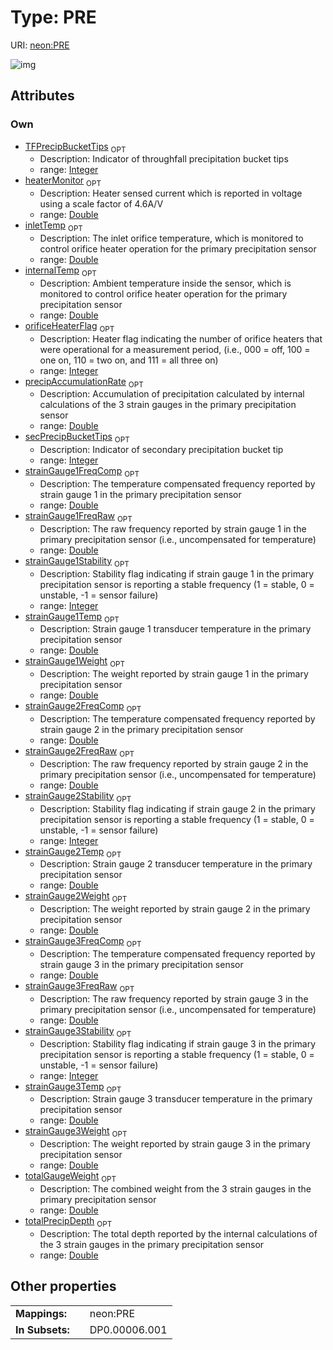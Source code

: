 
# Type: PRE




URI: [neon:PRE](https://data.neonscience.org/PRE)


![img](http://yuml.me/diagram/nofunky;dir:TB/class/[PRE&#124;secPrecipBucketTips:integer%20%3F;TFPrecipBucketTips:integer%20%3F;strainGauge1Stability:integer%20%3F;strainGauge1Temp:double%20%3F;strainGauge1FreqRaw:double%20%3F;strainGauge1Weight:double%20%3F;totalGaugeWeight:double%20%3F;totalPrecipDepth:double%20%3F;inletTemp:double%20%3F;internalTemp:double%20%3F;precipAccumulationRate:double%20%3F;strainGauge1FreqComp:double%20%3F;orificeHeaterFlag:integer%20%3F;strainGauge2Stability:integer%20%3F;strainGauge3Stability:integer%20%3F;strainGauge2Temp:double%20%3F;strainGauge3Temp:double%20%3F;strainGauge2FreqRaw:double%20%3F;strainGauge3FreqRaw:double%20%3F;strainGauge2Weight:double%20%3F;strainGauge3Weight:double%20%3F;strainGauge2FreqComp:double%20%3F;strainGauge3FreqComp:double%20%3F;heaterMonitor:double%20%3F])

## Attributes


### Own

 * [TFPrecipBucketTips](TFPrecipBucketTips.md)  <sub>OPT</sub>
    * Description: Indicator of throughfall precipitation bucket tips
    * range: [Integer](types/Integer.md)
 * [heaterMonitor](heaterMonitor.md)  <sub>OPT</sub>
    * Description: Heater sensed current which is reported in voltage using a scale factor of 4.6A/V
    * range: [Double](types/Double.md)
 * [inletTemp](inletTemp.md)  <sub>OPT</sub>
    * Description: The inlet orifice temperature, which is monitored to control orifice heater operation for the primary precipitation sensor
    * range: [Double](types/Double.md)
 * [internalTemp](internalTemp.md)  <sub>OPT</sub>
    * Description: Ambient temperature inside the sensor, which is monitored to control orifice heater operation for the primary precipitation sensor
    * range: [Double](types/Double.md)
 * [orificeHeaterFlag](orificeHeaterFlag.md)  <sub>OPT</sub>
    * Description: Heater flag indicating the number of orifice heaters that were operational for a measurement period, (i.e., 000 = off, 100 = one on, 110 = two on, and 111 = all three on)
    * range: [Integer](types/Integer.md)
 * [precipAccumulationRate](precipAccumulationRate.md)  <sub>OPT</sub>
    * Description: Accumulation of precipitation calculated by internal calculations of the 3 strain gauges in the primary precipitation sensor
    * range: [Double](types/Double.md)
 * [secPrecipBucketTips](secPrecipBucketTips.md)  <sub>OPT</sub>
    * Description: Indicator of secondary precipitation bucket tip
    * range: [Integer](types/Integer.md)
 * [strainGauge1FreqComp](strainGauge1FreqComp.md)  <sub>OPT</sub>
    * Description: The temperature compensated frequency reported by strain gauge 1 in the primary precipitation sensor
    * range: [Double](types/Double.md)
 * [strainGauge1FreqRaw](strainGauge1FreqRaw.md)  <sub>OPT</sub>
    * Description: The raw frequency reported by strain gauge 1 in the primary precipitation sensor (i.e., uncompensated for temperature)
    * range: [Double](types/Double.md)
 * [strainGauge1Stability](strainGauge1Stability.md)  <sub>OPT</sub>
    * Description: Stability flag indicating if strain gauge 1 in the primary precipitation sensor is reporting a stable frequency (1 = stable, 0 = unstable, -1 = sensor failure)
    * range: [Integer](types/Integer.md)
 * [strainGauge1Temp](strainGauge1Temp.md)  <sub>OPT</sub>
    * Description: Strain gauge 1 transducer temperature in the primary precipitation sensor
    * range: [Double](types/Double.md)
 * [strainGauge1Weight](strainGauge1Weight.md)  <sub>OPT</sub>
    * Description: The weight reported by strain gauge 1 in the primary precipitation sensor
    * range: [Double](types/Double.md)
 * [strainGauge2FreqComp](strainGauge2FreqComp.md)  <sub>OPT</sub>
    * Description: The temperature compensated frequency reported by strain gauge 2 in the primary precipitation sensor
    * range: [Double](types/Double.md)
 * [strainGauge2FreqRaw](strainGauge2FreqRaw.md)  <sub>OPT</sub>
    * Description: The raw frequency reported by strain gauge 2 in the primary precipitation sensor (i.e., uncompensated for temperature)
    * range: [Double](types/Double.md)
 * [strainGauge2Stability](strainGauge2Stability.md)  <sub>OPT</sub>
    * Description: Stability flag indicating if strain gauge 2 in the primary precipitation sensor is reporting a stable frequency (1 = stable, 0 = unstable, -1 = sensor failure)
    * range: [Integer](types/Integer.md)
 * [strainGauge2Temp](strainGauge2Temp.md)  <sub>OPT</sub>
    * Description: Strain gauge 2 transducer temperature in the primary precipitation sensor
    * range: [Double](types/Double.md)
 * [strainGauge2Weight](strainGauge2Weight.md)  <sub>OPT</sub>
    * Description: The weight reported by strain gauge 2 in the primary precipitation sensor
    * range: [Double](types/Double.md)
 * [strainGauge3FreqComp](strainGauge3FreqComp.md)  <sub>OPT</sub>
    * Description: The temperature compensated frequency reported by strain gauge 3 in the primary precipitation sensor
    * range: [Double](types/Double.md)
 * [strainGauge3FreqRaw](strainGauge3FreqRaw.md)  <sub>OPT</sub>
    * Description: The raw frequency reported by strain gauge 3 in the primary precipitation sensor (i.e., uncompensated for temperature)
    * range: [Double](types/Double.md)
 * [strainGauge3Stability](strainGauge3Stability.md)  <sub>OPT</sub>
    * Description: Stability flag indicating if strain gauge 3 in the primary precipitation sensor is reporting a stable frequency (1 = stable, 0 = unstable, -1 = sensor failure)
    * range: [Integer](types/Integer.md)
 * [strainGauge3Temp](strainGauge3Temp.md)  <sub>OPT</sub>
    * Description: Strain gauge 3 transducer temperature in the primary precipitation sensor
    * range: [Double](types/Double.md)
 * [strainGauge3Weight](strainGauge3Weight.md)  <sub>OPT</sub>
    * Description: The weight reported by strain gauge 3 in the primary precipitation sensor
    * range: [Double](types/Double.md)
 * [totalGaugeWeight](totalGaugeWeight.md)  <sub>OPT</sub>
    * Description: The combined weight from the 3 strain gauges in the primary precipitation sensor
    * range: [Double](types/Double.md)
 * [totalPrecipDepth](totalPrecipDepth.md)  <sub>OPT</sub>
    * Description: The total depth reported by the internal calculations of the 3 strain gauges in the primary precipitation sensor
    * range: [Double](types/Double.md)

## Other properties

|  |  |  |
| --- | --- | --- |
| **Mappings:** | | neon:PRE |
| **In Subsets:** | | DP0.00006.001 |

